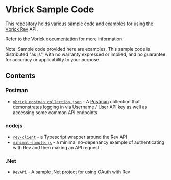 # Vbrick Sample Code

This repository holds various sample code and examples for using the [Vbrick Rev](https://vbrick.com/enterprise-video-platform/) API. 

Refer to the Vbrick [documentation](https://revdocs.vbrick.com/reference) for more information.

Note: Sample code provided here are examples. This sample code is distributed "as is", with no warranty expressed or implied, and no guarantee for accuracy or applicability to your purpose.

## Contents

### Postman

* [`vbrick_postman_collection.json`](vbrick_postman_collection.json) - A [Postman](https://www.postman.com/) collection that demonstrates logging in via Username / User API key as well as accessing some common API endpoints

### nodejs

* [`rev-client`](nodejs/rev-client) - a Typescript wrapper around the Rev API
* [`minimal-sample.js`](nodejs/minimal-sample.js) - a minimal no-depenancy example of authenticating with Rev and then making an API request

### .Net

* [`RevAPi`](dotnet/RevAPi) - A sample .Net project for using OAuth with Rev
